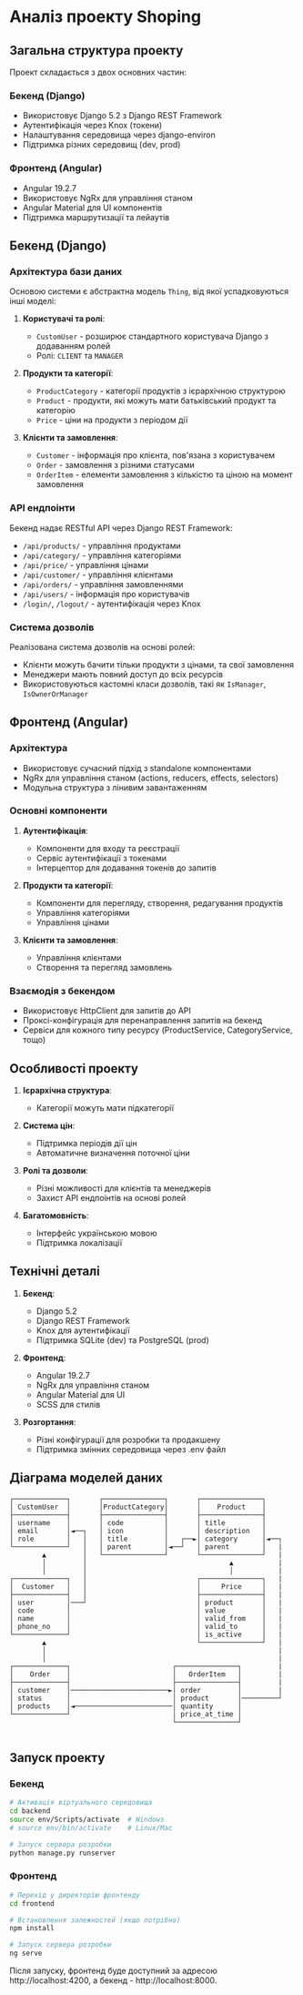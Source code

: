 # Аналіз проекту Shoping

## Загальна структура проекту

Проект складається з двох основних частин:

### Бекенд (Django)
- Використовує Django 5.2 з Django REST Framework
- Аутентифікація через Knox (токени)
- Налаштування середовища через django-environ
- Підтримка різних середовищ (dev, prod)

### Фронтенд (Angular)
- Angular 19.2.7
- Використовує NgRx для управління станом
- Angular Material для UI компонентів
- Підтримка маршрутизації та лейаутів

## Бекенд (Django)

### Архітектура бази даних

Основою системи є абстрактна модель `Thing`, від якої успадковуються інші моделі:

1. **Користувачі та ролі**:
   - `CustomUser` - розширює стандартного користувача Django з додаванням ролей
   - Ролі: `CLIENT` та `MANAGER`

2. **Продукти та категорії**:
   - `ProductCategory` - категорії продуктів з ієрархічною структурою
   - `Product` - продукти, які можуть мати батьківський продукт та категорію
   - `Price` - ціни на продукти з періодом дії

3. **Клієнти та замовлення**:
   - `Customer` - інформація про клієнта, пов'язана з користувачем
   - `Order` - замовлення з різними статусами
   - `OrderItem` - елементи замовлення з кількістю та ціною на момент замовлення

### API ендпоінти

Бекенд надає RESTful API через Django REST Framework:

- `/api/products/` - управління продуктами
- `/api/category/` - управління категоріями
- `/api/price/` - управління цінами
- `/api/customer/` - управління клієнтами
- `/api/orders/` - управління замовленнями
- `/api/users/` - інформація про користувачів
- `/login/`, `/logout/` - аутентифікація через Knox

### Система дозволів

Реалізована система дозволів на основі ролей:
- Клієнти можуть бачити тільки продукти з цінами, та свої замовлення
- Менеджери мають повний доступ до всіх ресурсів
- Використовуються кастомні класи дозволів, такі як `IsManager`, `IsOwnerOrManager`

## Фронтенд (Angular)

### Архітектура

- Використовує сучасний підхід з standalone компонентами
- NgRx для управління станом (actions, reducers, effects, selectors)
- Модульна структура з лінивим завантаженням

### Основні компоненти

1. **Аутентифікація**:
   - Компоненти для входу та реєстрації
   - Сервіс аутентифікації з токенами
   - Інтерцептор для додавання токенів до запитів

2. **Продукти та категорії**:
   - Компоненти для перегляду, створення, редагування продуктів
   - Управління категоріями
   - Управління цінами

3. **Клієнти та замовлення**:
   - Управління клієнтами
   - Створення та перегляд замовлень

### Взаємодія з бекендом

- Використовує HttpClient для запитів до API
- Проксі-конфігурація для перенаправлення запитів на бекенд
- Сервіси для кожного типу ресурсу (ProductService, CategoryService, тощо)

## Особливості проекту

1. **Ієрархічна структура**:
   - Категорії можуть мати підкатегорії

2. **Система цін**:
   - Підтримка періодів дії цін
   - Автоматичне визначення поточної ціни

3. **Ролі та дозволи**:
   - Різні можливості для клієнтів та менеджерів
   - Захист API ендпоінтів на основі ролей

4. **Багатомовність**:
   - Інтерфейс українською мовою
   - Підтримка локалізації

## Технічні деталі

1. **Бекенд**:
   - Django 5.2
   - Django REST Framework
   - Knox для аутентифікації
   - Підтримка SQLite (dev) та PostgreSQL (prod)

2. **Фронтенд**:
   - Angular 19.2.7
   - NgRx для управління станом
   - Angular Material для UI
   - SCSS для стилів

3. **Розгортання**:
   - Різні конфігурації для розробки та продакшену
   - Підтримка змінних середовища через .env файл

## Діаграма моделей даних

```
┌─────────────┐       ┌───────────────┐       ┌───────────────┐
│ CustomUser  │       │ProductCategory│       │    Product    │
├─────────────┤       ├───────────────┤       ├───────────────┤
│ username    │       │ code          │       │ title         │
│ email       │◄──┐   │ icon          │       │ description   │
│ role        │   │   │ title         │   ┌──►│ category      │◄──┐
└─────────────┘   │   │ parent        │◄──┘   │ parent        │   |
        ▲         │   └───────────────┘       └───────────────┘   |
        │         │                                   ▲           |
        │         │                                   │           |
┌─────────────┐   │                           ┌───────────────┐   |
│  Customer   │   │                           │     Price     │   | 
├─────────────┤   │                           ├───────────────┤   |
│ user        │───┘                           │ product       │   |
│ code        │                               │ value         │   |
│ name        │                               │ valid_from    │   |
│ phone_no    │                               │ valid_to      │   |
└─────────────┘                               │ is_active     │   |
        ▲                                     └───────────────┘   |
        │                                                         |
        │                                                         | 
┌─────────────┐                         ┌───────────────┐         |
│    Order    │                         │   OrderItem   │         |
├─────────────┤                         ├───────────────┤         | 
│ customer    │────────────────────────►│ order         │         |  
│ status      │                         │ product       │─────────┘ 
│ products    │◄────────────────────────│ quantity      │          
└─────────────┘                         │ price_at_time │          
                                        └───────────────┘          
                                                              

```

## Запуск проекту

### Бекенд
```bash
# Активація віртуального середовища
cd backend
source env/Scripts/activate  # Windows
# source env/bin/activate    # Linux/Mac

# Запуск сервера розробки
python manage.py runserver
```

### Фронтенд
```bash
# Перехід у директорію фронтенду
cd frontend

# Встановлення залежностей (якщо потрібно)
npm install

# Запуск сервера розробки
ng serve
```

Після запуску, фронтенд буде доступний за адресою http://localhost:4200, 
а бекенд - http://localhost:8000.
